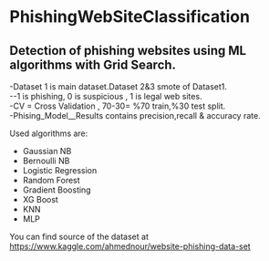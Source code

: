 <h1>PhishingWebSiteClassification</h1> 
<h2>Detection of phishing websites using ML algorithms with Grid Search.</h2>

-Dataset 1 is main dataset.Dataset 2&3 smote of Dataset1.<br>
--1 is phishing, 0 is suspicious , 1 is legal web sites.<br>
-CV = Cross Validation , 70-30= %70 train,%30 test split.<br>
-Phising_Model__Results contains precision,recall & accuracy rate.
 

Used algorithms are:
<ul>
<li>Gaussian NB</li>
<li>Bernoulli NB</li>
<li>Logistic Regression</li>
<li>Random Forest</li>
<li>Gradient Boosting</li>
<li>XG Boost</li>
<li>KNN</li>
<li>MLP</li>
</ul>


You can find source of the dataset at <a>https://www.kaggle.com/ahmednour/website-phishing-data-set</a>
